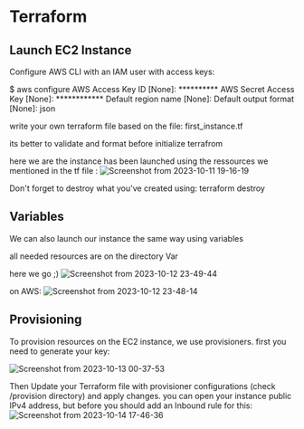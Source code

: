 # Terraform

## Launch EC2 Instance

Configure AWS CLI with an IAM user with access keys:

$ aws configure
AWS Access Key ID [None]: **********
AWS Secret Access Key [None]: ************
Default region name [None]: 
Default output format [None]: json

write your own terraform file based on the file: first_instance.tf 

its better to validate and format before initialize terrafrom

here we are the instance has been launched using the ressources we mentioned in the tf file :
![Screenshot from 2023-10-11 19-16-19](https://github.com/chaima-elm/terraform-scripts/assets/70073617/618ed93e-1150-486b-a967-4243eb46d16b)

Don't forget to destroy what you've created using: terraform destroy

## Variables

We can also launch our instance the same way using variables

all needed resources are on the directory Var 

here we go ;)
![Screenshot from 2023-10-12 23-49-44](https://github.com/chaima-elm/terraform-scripts/assets/70073617/4325a479-d825-4c2f-a72a-4741986a8f67)

on AWS:
![Screenshot from 2023-10-12 23-48-14](https://github.com/chaima-elm/terraform-scripts/assets/70073617/1656397e-f273-491a-974c-0ded324385c7)

## Provisioning
To provision resources on the EC2 instance, we use provisioners. 
first you need to generate your key:

![Screenshot from 2023-10-13 00-37-53](https://github.com/chaima-elm/terraform-scripts/assets/70073617/239e5f51-49fb-4df8-ac5c-7177d0fc45ac)
 
Then Update your Terraform file with provisioner configurations (check /provision directory) and apply changes.
you can open your instance public IPv4 address, but before you should add an Inbound rule for this:
![Screenshot from 2023-10-14 17-46-36](https://github.com/chaima-elm/terraform-scripts/assets/70073617/8d749486-d5e8-4314-b7ec-ed2a5bb50e69)
